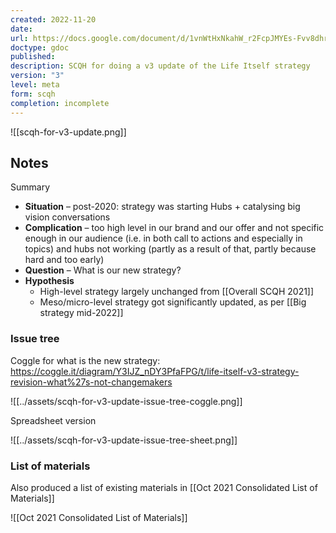 ```yaml
---
created: 2022-11-20
date: 
url: https://docs.google.com/document/d/1vnWtHxNkahW_r2FcpJMYEs-Fvv8dhrJnisqAeewHjP8/edit#heading=h.896esb8uetom
doctype: gdoc
published: 
description: SCQH for doing a v3 update of the Life Itself strategy
version: "3"
level: meta
form: scqh
completion: incomplete
---
```

![[scqh-for-v3-update.png]]

## Notes

Summary
- **Situation** – post-2020: strategy was starting Hubs + catalysing big vision conversations
- **Complication** – too high level in our brand and our offer and not specific enough in our audience (i.e. in both call to actions and especially in topics) and hubs not working (partly as a result of that, partly because hard and too early)
- **Question** – What is our new strategy?
- **Hypothesis**
  - High-level strategy largely unchanged from [[Overall SCQH 2021]]
  - Meso/micro-level strategy got significantly updated, as per [[Big strategy mid-2022]]
### Issue tree

Coggle for what is the new strategy: https://coggle.it/diagram/Y3IJZ_nDY3PfaFPG/t/life-itself-v3-strategy-revision-what%27s-not-changemakers

![[../assets/scqh-for-v3-update-issue-tree-coggle.png]]

Spreadsheet version

![[../assets/scqh-for-v3-update-issue-tree-sheet.png]]

### List of materials

Also produced a list of existing materials in [[Oct 2021 Consolidated List of Materials]]

![[Oct 2021 Consolidated List of Materials]]